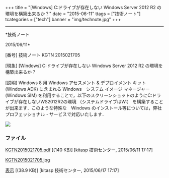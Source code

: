 ﻿+++
title = "[Windows] C:ドライブが存在しない Windows Server 2012 R2 の環境を構築出来るか？"
date = "2015-06-11"
ttags = ["技術ノート"]
tcategories = ["tech"]
banner = "img/technote.jpg"
+++

-----------------------------------------------------------------------------------------------------------------------------

*技術ノート

2015/06/11*


[番号]
技術ノート KGTN 2015021705

[現象]
[Windows] C:ドライブが存在しない Windows Server 2012 R2
の環境を構築出来るか？

[説明]
Windows 8 用 Windows アセスメント & デプロイメント キット (Windows ADK)
に含まれる Windows　システム イメージ マネージャー (Windows SIM)
を利用することで，以下のスクリーンショットのようにC:ドライブが存在しないWS2012R2の環境
（システムドライブはW:）
を構築することが出来ます．このような特殊な　Windows
のインストール等については，弊社プロフェッショナル・サービスで対応いたします．

![](http://techreport.kitasp.net/attachments/download/1971/KGTN2015021705.jpg)


### ファイル

 
 


[KGTN2015021705.pdf](http://techreport.kitasp.net/attachments/download/1857/KGTN2015021705.pdf)
 [(140 KB)] [kitasp 技術センター, 2015/06/11
17:17]

[KGTN2015021705.jpg](http://techreport.kitasp.net/attachments/download/1971/KGTN2015021705.jpg)

[表示](http://techreport.kitasp.net/attachments/1971/KGTN2015021705.jpg "表示")
 [(38.9 KB)] [kitasp 技術センター, 2015/06/17
17:17]


 


 

